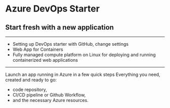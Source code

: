 # Azure DevOps Starter
## Start fresh with a new application
---
* Setting up DevOps starter with GitHub, change settings
* Web App for Containers
* Fully managed compute platform on Linux for deploying and running containerized web applications
---
Launch an app running in Azure in a few quick steps
Everything you need, created and ready to go: 
- code repository, 
- CI/CD pipeline or Github Workflow, 
- and the necessary Azure resources.
